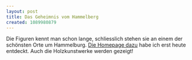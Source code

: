 ```yaml
---
layout: post
title: Das Geheimnis vom Hammelberg
created: 1089980879
---
```

Die Figuren kennt man schon lange, schliesslich stehen sie an einem der schönsten Orte um Hammelburg. [Die Homepage dazu][] habe ich erst heute entdeckt. Auch die Holzkunstwerke werden gezeigt!


  [Die Homepage dazu]: http://www.hammelberg.de
